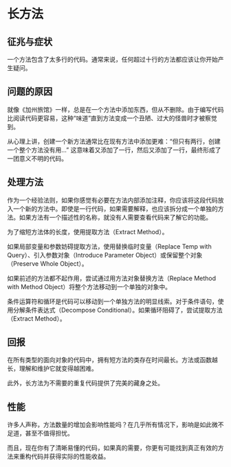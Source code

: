 # 长方法
## 征兆与症状
一个方法包含了太多行的代码。通常来说，任何超过十行的方法都应该让你开始产生疑问。

## 问题的原因
就像《加州旅馆》一样，总是在一个方法中添加东西，但从不删除。由于编写代码比阅读代码更容易，这种“味道”直到方法变成一个丑陋、过大的怪兽时才被察觉到。

从心理上讲，创建一个新方法通常比在现有方法中添加更难：“但只有两行，创建一个整个方法没有用…” 这意味着又添加了一行，然后又添加了一行，最终形成了一团意义不明的代码。

## 处理方法
作为一个经验法则，如果你感觉有必要在方法内部添加注释，你应该将这段代码放入一个新的方法中。即使是一行代码，如果需要解释，也应该拆分成一个单独的方法。如果方法有一个描述性的名称，就没有人需要查看代码来了解它的功能。

为了缩短方法体的长度，使用提取方法（Extract Method）。

如果局部变量和参数妨碍提取方法，使用替换临时变量（Replace Temp with Query）、引入参数对象（Introduce Parameter Object）或保留整个对象（Preserve Whole Object）。

如果前述的方法都不起作用，尝试通过用方法对象替换方法（Replace Method with Method Object）将整个方法移动到一个单独的对象中。

条件运算符和循环是代码可以移动到一个单独方法的明显线索。对于条件语句，使用分解条件表达式（Decompose Conditional）。如果循环阻碍了，尝试提取方法（Extract Method）。

## 回报
在所有类型的面向对象的代码中，拥有短方法的类存在时间最长。方法或函数越长，理解和维护它就变得越困难。

此外，长方法为不需要的重复代码提供了完美的藏身之处。

## 性能
许多人声称，方法数量的增加会影响性能吗？在几乎所有情况下，影响是如此微不足道，甚至不值得担忧。

而且，现在你有了清晰易懂的代码，如果真的需要，你更有可能找到真正有效的方法来重构代码并获得实际的性能收益。
